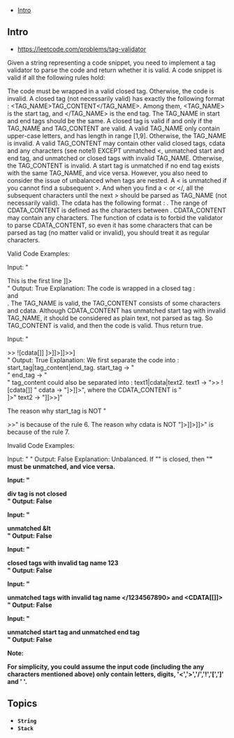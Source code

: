- [Intro](#intro)

## Intro

- https://leetcode.com/problems/tag-validator

Given a string representing a code snippet, you need to implement a tag validator to parse the code and return whether it is valid. A code snippet is valid if all the following rules hold:

The code must be wrapped in a valid closed tag. Otherwise, the code is invalid.
A closed tag (not necessarily valid) has exactly the following format : <TAG_NAME>TAG_CONTENT</TAG_NAME>. Among them, <TAG_NAME> is the start tag, and </TAG_NAME> is the end tag. The TAG_NAME in start and end tags should be the same. A closed tag is valid if and only if the TAG_NAME and TAG_CONTENT are valid.
A valid TAG_NAME only contain upper-case letters, and has length in range [1,9]. Otherwise, the TAG_NAME is invalid.
A valid TAG_CONTENT may contain other valid closed tags, cdata and any characters (see note1) EXCEPT unmatched <, unmatched start and end tag, and unmatched or closed tags with invalid TAG_NAME. Otherwise, the TAG_CONTENT is invalid.
A start tag is unmatched if no end tag exists with the same TAG_NAME, and vice versa. However, you also need to consider the issue of unbalanced when tags are nested.
A < is unmatched if you cannot find a subsequent >. And when you find a < or </, all the subsequent characters until the next > should be parsed as TAG_NAME  (not necessarily valid).
The cdata has the following format : <![CDATA[CDATA_CONTENT]]>. The range of CDATA_CONTENT is defined as the characters between <![CDATA[ and the first subsequent ]]>. 
CDATA_CONTENT may contain any characters. The function of cdata is to forbid the validator to parse CDATA_CONTENT, so even it has some characters that can be parsed as tag (no matter valid or invalid), you should treat it as regular characters. 

Valid Code Examples:

Input: "<DIV>This is the first line <![CDATA[<div>]]></DIV>"
Output: True
Explanation: 
The code is wrapped in a closed tag : <DIV> and </DIV>. 
The TAG_NAME is valid, the TAG_CONTENT consists of some characters and cdata. 
Although CDATA_CONTENT has unmatched start tag with invalid TAG_NAME, it should be considered as plain text, not parsed as tag.
So TAG_CONTENT is valid, and then the code is valid. Thus return true.

Input: "<DIV>>>  ![cdata[]] <![CDATA[<div>]>]]>]]>>]</DIV>"
Output: True
Explanation:
We first separate the code into : start_tag|tag_content|end_tag.
start_tag -> "<DIV>"
end_tag -> "</DIV>"
tag_content could also be separated into : text1|cdata|text2.
text1 -> ">>  ![cdata[]] "
cdata -> "<![CDATA[<div>]>]]>", where the CDATA_CONTENT is "<div>]>"
text2 -> "]]>>]"

The reason why start_tag is NOT "<DIV>>>" is because of the rule 6.
The reason why cdata is NOT "<![CDATA[<div>]>]]>]]>" is because of the rule 7.

Invalid Code Examples:

Input: "<A>  <B> </A>   </B>"
Output: False
Explanation: Unbalanced. If "<A>" is closed, then "<B>" must be unmatched, and vice versa.

Input: "<DIV>  div tag is not closed  <DIV>"
Output: False

Input: "<DIV>  unmatched &lt  </DIV>"
Output: False

Input: "<DIV> closed tags with invalid tag name  <b>123</b> </DIV>"
Output: False

Input: "<DIV> unmatched tags with invalid tag name  </1234567890> and <CDATA[[]]>  </DIV>"
Output: False

Input: "<DIV>  unmatched start tag <B>  and unmatched end tag </C>  </DIV>"
Output: False

Note:

For simplicity, you could assume the input code (including the any characters mentioned above) only contain letters, digits, '<','>','/','!','[',']' and ' '.



## Topics

- `String`
- `Stack`


